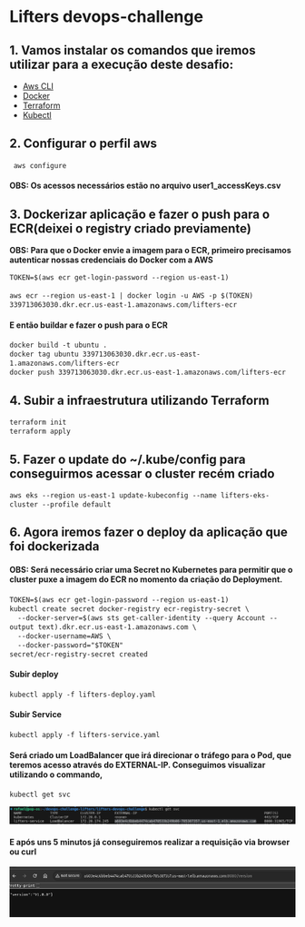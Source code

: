 # Lifters devops-challenge 

## 1. Vamos instalar os comandos que iremos utilizar para a execução deste desafio:
- [Aws CLI](https://docs.aws.amazon.com/cli/latest/userguide/getting-started-install.html)
- [Docker](https://docs.docker.com/engine/install/ubuntu/)
- [Terraform](https://developer.hashicorp.com/terraform/tutorials/aws-get-started/install-cli)
- [Kubectl](https://kubernetes.io/docs/tasks/tools/)

## 2. Configurar o perfil aws 

```
 aws configure
```
#### OBS: Os acessos necessários estão no arquivo user1_accessKeys.csv


## 3. Dockerizar aplicação e fazer o push para o ECR(deixei o registry criado previamente)
**OBS: Para que o Docker envie a imagem para o ECR, primeiro precisamos autenticar nossas credenciais do Docker com a AWS**
```
TOKEN=$(aws ecr get-login-password --region us-east-1)

aws ecr --region us-east-1 | docker login -u AWS -p $(TOKEN) 339713063030.dkr.ecr.us-east-1.amazonaws.com/lifters-ecr
```
#### E então buildar e fazer o push para o ECR
```
docker build -t ubuntu .
docker tag ubuntu 339713063030.dkr.ecr.us-east-1.amazonaws.com/lifters-ecr
docker push 339713063030.dkr.ecr.us-east-1.amazonaws.com/lifters-ecr
```

## 4. Subir a infraestrutura utilizando Terraform

```
terraform init
terraform apply
```

## 5. Fazer o update do ~/.kube/config para conseguirmos acessar o cluster recém criado

```
aws eks --region us-east-1 update-kubeconfig --name lifters-eks-cluster --profile default
```

## 6. Agora iremos fazer o deploy da aplicação que foi dockerizada

#### OBS: Será necessário criar uma Secret no Kubernetes para permitir que o cluster puxe a imagem do ECR no momento da criação do Deployment.

```
TOKEN=$(aws ecr get-login-password --region us-east-1)
kubectl create secret docker-registry ecr-registry-secret \
  --docker-server=$(aws sts get-caller-identity --query Account --output text).dkr.ecr.us-east-1.amazonaws.com \
  --docker-username=AWS \
  --docker-password="$TOKEN"
secret/ecr-registry-secret created
```
#### Subir deploy
```
kubectl apply -f lifters-deploy.yaml
```
#### Subir Service
```
kubectl apply -f lifters-service.yaml
```
#### Será criado um LoadBalancer que irá direcionar o tráfego para o Pod, que teremos acesso através do EXTERNAL-IP. Conseguimos visualizar utilizando o commando, 
```
kubectl get svc
```
![Image 2](./imagens/1.png)

#### E após uns 5 minutos já conseguiremos realizar a requisição via browser ou curl

![Image 2](./imagens/2.png)
